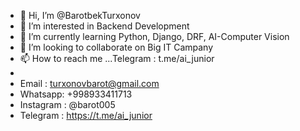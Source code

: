 - 👋 Hi, I’m @BarotbekTurxonov
- 👀 I’m interested in Backend Development
- 🌱 I’m currently learning Python, Django, DRF, AI-Computer Vision
- 💞️ I’m looking to collaborate on Big IT Campany
- 📫 How to reach me ...Telegram : t.me/ai_junior
- 
- Email : turxonovbarot@gmail.com
- Whatsapp: +998933411713
- Instagram : @barot005
- Telegram : https://t.me/ai_junior
